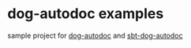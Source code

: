 # dog-autodoc examples

sample project for [dog-autodoc](https://github.com/pocketberserker/dog-autodoc) and [sbt-dog-autodoc](https://github.com/pocketberserker/sbt-dog-autodoc)

